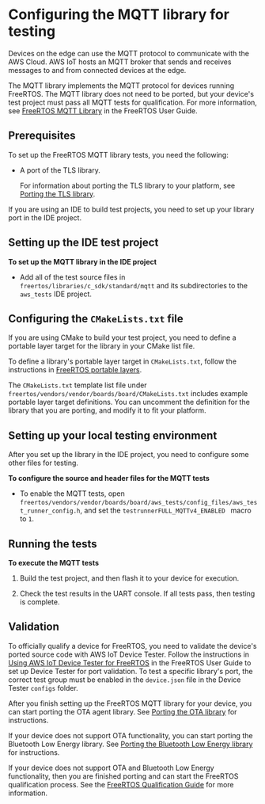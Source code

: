 # Configuring the MQTT library for testing<a name="afr-porting-mqtt"></a>

Devices on the edge can use the MQTT protocol to communicate with the AWS Cloud\. AWS IoT hosts an MQTT broker that sends and receives messages to and from connected devices at the edge\.

The MQTT library implements the MQTT protocol for devices running FreeRTOS\. The MQTT library does not need to be ported, but your device's test project must pass all MQTT tests for qualification\. For more information, see [FreeRTOS MQTT Library](https://docs.aws.amazon.com/freertos/latest/userguide/freertos-lib-cloud-mqtt.html) in the FreeRTOS User Guide\.

## Prerequisites<a name="testing-prereqs-mqtt"></a>

To set up the FreeRTOS MQTT library tests, you need the following:
+ A port of the TLS library\.

  For information about porting the TLS library to your platform, see [Porting the TLS library](afr-porting-tls.md)\.

If you are using an IDE to build test projects, you need to set up your library port in the IDE project\.

## Setting up the IDE test project<a name="testing-ide-mqtt"></a>

**To set up the MQTT library in the IDE project**
+ Add all of the test source files in `freertos/libraries/c_sdk/standard/mqtt` and its subdirectories to the `aws_tests` IDE project\.

## Configuring the `CMakeLists.txt` file<a name="testing-cmake-mqtt"></a>

If you are using CMake to build your test project, you need to define a portable layer target for the library in your CMake list file\.

To define a library's portable layer target in `CMakeLists.txt`, follow the instructions in [FreeRTOS portable layers](cmake-template.md#cmake-portable)\.

The `CMakeLists.txt` template list file under `freertos/vendors/vendor/boards/board/CMakeLists.txt` includes example portable layer target definitions\. You can uncomment the definition for the library that you are porting, and modify it to fit your platform\.

## Setting up your local testing environment<a name="testing-local-mqtt"></a>

After you set up the library in the IDE project, you need to configure some other files for testing\.

**To configure the source and header files for the MQTT tests**
+ To enable the MQTT tests, open `freertos/vendors/vendor/boards/board/aws_tests/config_files/aws_test_runner_config.h`, and set the `testrunnerFULL_MQTTv4_ENABLED ` macro to `1`\.

## Running the tests<a name="testing-run-mqtt"></a>

**To execute the MQTT tests**

1. Build the test project, and then flash it to your device for execution\.

1. Check the test results in the UART console\. If all tests pass, then testing is complete\.

## Validation<a name="w3aac11c33c19"></a>

To officially qualify a device for FreeRTOS, you need to validate the device's ported source code with AWS IoT Device Tester\. Follow the instructions in [ Using AWS IoT Device Tester for FreeRTOS](https://docs.aws.amazon.com/freertos/latest/userguide/device-tester-for-freertos-ug.html) in the FreeRTOS User Guide to set up Device Tester for port validation\. To test a specific library's port, the correct test group must be enabled in the `device.json` file in the Device Tester `configs` folder\.

After you finish setting up the FreeRTOS MQTT library for your device, you can start porting the OTA agent library\. See [Porting the OTA library](afr-porting-ota.md) for instructions\.

If your device does not support OTA functionality, you can start porting the Bluetooth Low Energy library\. See [Porting the Bluetooth Low Energy library](afr-porting-ble.md) for instructions\.

If your device does not support OTA and Bluetooth Low Energy functionality, then you are finished porting and can start the FreeRTOS qualification process\. See the [FreeRTOS Qualification Guide](https://docs.aws.amazon.com/freertos/latest/qualificationguide/) for more information\.